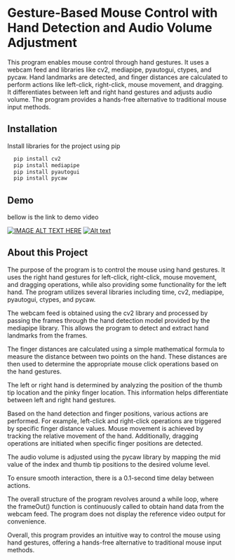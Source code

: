 
# Gesture-Based Mouse Control with Hand Detection and Audio Volume Adjustment

This program enables mouse control through hand gestures. It uses a webcam feed and libraries like cv2, mediapipe, pyautogui, ctypes, and pycaw. Hand landmarks are detected, and finger distances are calculated to perform actions like left-click, right-click, mouse movement, and dragging. It differentiates between left and right hand gestures and adjusts audio volume. The program provides a hands-free alternative to traditional mouse input methods.


## Installation

Install libraries for the project using pip

```bash
  pip install cv2
  pip install mediapipe
  pip install pyautogui
  pip install pycaw

```
    
## Demo
bellow is the link to demo video

[![IMAGE ALT TEXT HERE](https://i.ibb.co/VLxD1BV/thumbnail.jpg)](https://youtu.be/smaINSCbzlw)
[![Alt text](https://i.ibb.co/bRtcyJS/Screenshot-2023-05-26-020453.png)](https://i.ibb.co/bRtcyJS/Screenshot-2023-05-26-020453.png)

## About this Project

The purpose of the program is to control the mouse using hand gestures. It uses the right hand gestures for left-click, right-click, mouse movement, and dragging operations, while also providing some functionality for the left hand. The program utilizes several libraries including time, cv2, mediapipe, pyautogui, ctypes, and pycaw.

The webcam feed is obtained using the cv2 library and processed by passing the frames through the hand detection model provided by the mediapipe library. This allows the program to detect and extract hand landmarks from the frames.

The finger distances are calculated using a simple mathematical formula to measure the distance between two points on the hand. These distances are then used to determine the appropriate mouse click operations based on the hand gestures.

The left or right hand is determined by analyzing the position of the thumb tip location and the pinky finger location. This information helps differentiate between left and right hand gestures.

Based on the hand detection and finger positions, various actions are performed. For example, left-click and right-click operations are triggered by specific finger distance values. Mouse movement is achieved by tracking the relative movement of the hand. Additionally, dragging operations are initiated when specific finger positions are detected.

The audio volume is adjusted using the pycaw library by mapping the mid value of the index and thumb tip positions to the desired volume level.

To ensure smooth interaction, there is a 0.1-second time delay between actions.

The overall structure of the program revolves around a while loop, where the frameOut() function is continuously called to obtain hand data from the webcam feed. The program does not display the reference video output for convenience.

Overall, this program provides an intuitive way to control the mouse using hand gestures, offering a hands-free alternative to traditional mouse input methods.

